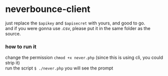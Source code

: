 # neverbounce-client

just replace the `$apikey` and `$apisecret` with yours, and good to go.   
and if you were gonna use .csv, please put it in the same folder as the source.

### how to run it
change the permission `chmod +x never.php` (since this is using cli, you could strip it)   
run the script `$ ./never.php` you will see the prompt
